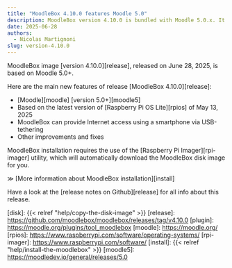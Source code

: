 ```yaml
---
title: "MoodleBox 4.10.0 features Moodle 5.0"
description: MoodleBox version 4.10.0 is bundled with Moodle 5.0.x. It can provide Internet access via a USB-tethered smartphone.
date: 2025-06-28
authors:
  - Nicolas Martignoni
slug: version-4.10.0
---
```

MoodleBox image [version 4.10.0][release], released on June 28, 2025, is based on Moodle 5.0+.

Here are the main new features of release [MoodleBox 4.10.0][release]:
- [Moodle][moodle] [version 5.0+][moodle5]
- Based on the latest version of [Raspberry Pi OS Lite][rpios] of May 13, 2025
- MoodleBox can provide Internet access using a smartphone via USB-tethering
- Other improvements and fixes

MoodleBox installation requires the use of the [Raspberry Pi Imager][rpi-imager] utility, which will automatically download the MoodleBox disk image for you.

&Gt; [More information about MoodleBox installation][install]

Have a look at the [release notes on Github][release] for all info about this release.

[disk]: {{< relref "help/copy-the-disk-image" >}}
[release]: https://github.com/moodlebox/moodlebox/releases/tag/v4.10.0
[plugin]: https://moodle.org/plugins/tool_moodlebox
[moodle]: https://moodle.org/
[rpios]: https://www.raspberrypi.com/software/operating-systems/
[rpi-imager]: https://www.raspberrypi.com/software/
[install]: {{< relref "help/install-the-moodlebox" >}}
[moodle5]: https://moodledev.io/general/releases/5.0
